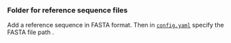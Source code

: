 ### Folder for reference sequence files

Add a reference sequence in FASTA format. Then in [`config.yaml`](../config.yaml) specify the FASTA file path .

